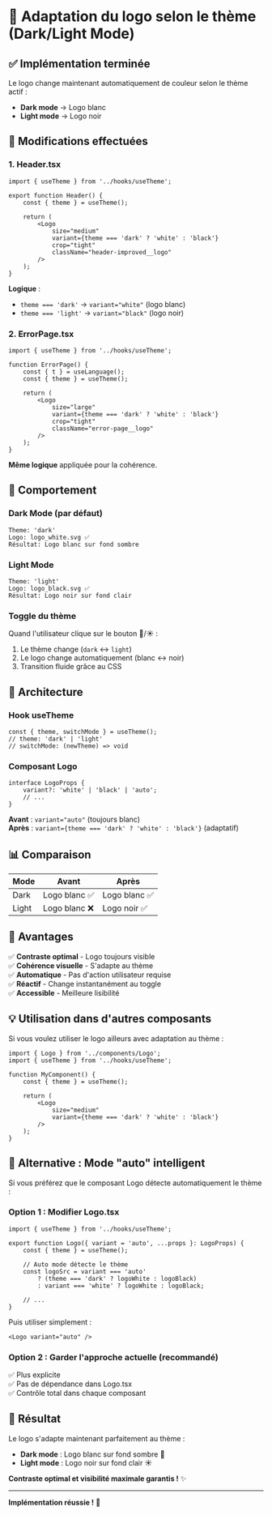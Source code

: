 # 🎨 Adaptation du logo selon le thème (Dark/Light Mode)

## ✅ Implémentation terminée

Le logo change maintenant automatiquement de couleur selon le thème actif :
- **Dark mode** → Logo blanc
- **Light mode** → Logo noir

## 📝 Modifications effectuées

### 1. **Header.tsx**

```tsx
import { useTheme } from '../hooks/useTheme';

export function Header() {
    const { theme } = useTheme();
    
    return (
        <Logo 
            size="medium" 
            variant={theme === 'dark' ? 'white' : 'black'} 
            crop="tight" 
            className="header-improved__logo" 
        />
    );
}
```

**Logique** :
- `theme === 'dark'` → `variant="white"` (logo blanc)
- `theme === 'light'` → `variant="black"` (logo noir)

### 2. **ErrorPage.tsx**

```tsx
import { useTheme } from '../hooks/useTheme';

function ErrorPage() {
    const { t } = useLanguage();
    const { theme } = useTheme();

    return (
        <Logo 
            size="large" 
            variant={theme === 'dark' ? 'white' : 'black'} 
            crop="tight" 
            className="error-page__logo" 
        />
    );
}
```

**Même logique** appliquée pour la cohérence.

## 🎯 Comportement

### Dark Mode (par défaut)
```
Theme: 'dark'
Logo: logo_white.svg ✅
Résultat: Logo blanc sur fond sombre
```

### Light Mode
```
Theme: 'light'
Logo: logo_black.svg ✅
Résultat: Logo noir sur fond clair
```

### Toggle du thème
Quand l'utilisateur clique sur le bouton 🌙/☀️ :
1. Le thème change (`dark` ↔ `light`)
2. Le logo change automatiquement (blanc ↔ noir)
3. Transition fluide grâce au CSS

## 🔧 Architecture

### Hook useTheme
```tsx
const { theme, switchMode } = useTheme();
// theme: 'dark' | 'light'
// switchMode: (newTheme) => void
```

### Composant Logo
```tsx
interface LogoProps {
    variant?: 'white' | 'black' | 'auto';
    // ...
}
```

**Avant** : `variant="auto"` (toujours blanc)  
**Après** : `variant={theme === 'dark' ? 'white' : 'black'}` (adaptatif)

## 📊 Comparaison

| Mode | Avant | Après |
|------|-------|-------|
| Dark | Logo blanc ✅ | Logo blanc ✅ |
| Light | Logo blanc ❌ | Logo noir ✅ |

## 🎨 Avantages

✅ **Contraste optimal** - Logo toujours visible  
✅ **Cohérence visuelle** - S'adapte au thème  
✅ **Automatique** - Pas d'action utilisateur requise  
✅ **Réactif** - Change instantanément au toggle  
✅ **Accessible** - Meilleure lisibilité  

## 💡 Utilisation dans d'autres composants

Si vous voulez utiliser le logo ailleurs avec adaptation au thème :

```tsx
import { Logo } from '../components/Logo';
import { useTheme } from '../hooks/useTheme';

function MyComponent() {
    const { theme } = useTheme();
    
    return (
        <Logo 
            size="medium" 
            variant={theme === 'dark' ? 'white' : 'black'} 
        />
    );
}
```

## 🔄 Alternative : Mode "auto" intelligent

Si vous préférez que le composant Logo détecte automatiquement le thème :

### Option 1 : Modifier Logo.tsx
```tsx
import { useTheme } from '../hooks/useTheme';

export function Logo({ variant = 'auto', ...props }: LogoProps) {
    const { theme } = useTheme();
    
    // Auto mode détecte le thème
    const logoSrc = variant === 'auto' 
        ? (theme === 'dark' ? logoWhite : logoBlack)
        : variant === 'white' ? logoWhite : logoBlack;
    
    // ...
}
```

Puis utiliser simplement :
```tsx
<Logo variant="auto" />
```

### Option 2 : Garder l'approche actuelle (recommandé)
✅ Plus explicite  
✅ Pas de dépendance dans Logo.tsx  
✅ Contrôle total dans chaque composant  

## 🎉 Résultat

Le logo s'adapte maintenant parfaitement au thème :
- **Dark mode** : Logo blanc sur fond sombre 🌙
- **Light mode** : Logo noir sur fond clair ☀️

**Contraste optimal et visibilité maximale garantis !** ✨

---

**Implémentation réussie !** 🚀
